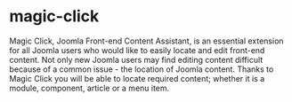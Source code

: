 # magic-click
Magic Click, Joomla Front-end Content Assistant, is an essential extension for all Joomla users who would like to easily locate and edit front-end content.  Not only new Joomla users may find editing content difficult because of a common issue - the location of Joomla content.  Thanks to Magic Click you will be able to locate required content; whether it is a module, component, article or a menu item.
